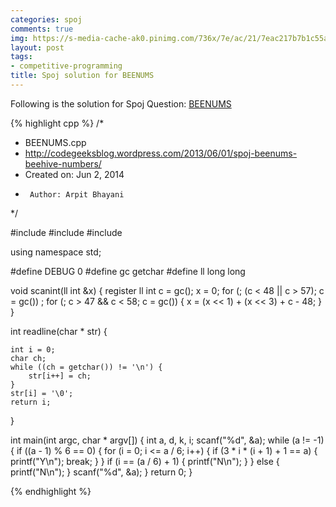 ```yaml
---
categories: spoj
comments: true
img: https://s-media-cache-ak0.pinimg.com/736x/7e/ac/21/7eac217b7b1c55ab7fd56758e4e181be.jpg
layout: post
tags:
- competitive-programming
title: Spoj solution for BEENUMS
---
```


Following is the solution for Spoj Question: [BEENUMS](http://www.spoj.com/problems/BEENUMS/)

{% highlight cpp %}
/*
 * BEENUMS.cpp
 * http://codegeeksblog.wordpress.com/2013/06/01/spoj-beenums-beehive-numbers/
 *  Created on: Jun 2, 2014
 *      Author: Arpit Bhayani
 */

#include <cstdio>
#include <cstdlib>
#include <iostream>

using namespace std;

#define DEBUG 0
#define gc getchar
#define ll long long

void scanint(ll int &x) {
	register ll int c = gc();
	x = 0;
	for (; (c < 48 || c > 57); c = gc())
		;
	for (; c > 47 && c < 58; c = gc()) {
		x = (x << 1) + (x << 3) + c - 48;
	}
}

int readline(char * str) {

	int i = 0;
	char ch;
	while ((ch = getchar()) != '\n') {
		str[i++] = ch;
	}
	str[i] = '\0';
	return i;
}

int main(int argc, char * argv[]) {
	int a, d, k, i;
	scanf("%d", &a);
	while (a != -1) {
		if ((a - 1) % 6 == 0) {
			for (i = 0; i <= a / 6; i++) {
				if (3 * i * (i + 1) + 1 == a) {
					printf("Y\n");
					break;
				}
			}
			if (i == (a / 6) + 1) {
				printf("N\n");
			}
		} else {
			printf("N\n");
		}
		scanf("%d", &a);
	}
	return 0;
}

{% endhighlight %}